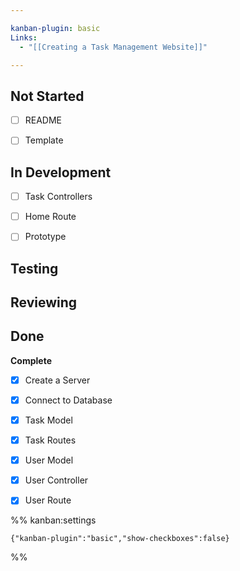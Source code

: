 ```yaml
---

kanban-plugin: basic
Links:
  - "[[Creating a Task Management Website]]"

---
```


## Not Started

- [ ] README
- [ ] Template


## In Development

- [ ] Task Controllers
- [ ] Home Route
- [ ] Prototype


## Testing



## Reviewing



## Done

**Complete**
- [x] Create a Server
- [x] Connect to Database
- [x] Task Model
- [x] Task Routes
- [x] User Model
- [x] User Controller
- [x] User Route




%% kanban:settings
```
{"kanban-plugin":"basic","show-checkboxes":false}
```
%%